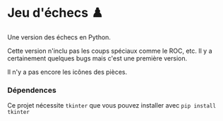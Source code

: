 # Jeu d'échecs ♟️
Une version des échecs en Python.

Cette version n'inclu pas les coups spéciaux comme le ROC, etc.
Il y a certainement quelques bugs mais c'est une première version.

Il n'y a pas encore les icônes des pièces.

### Dépendences

Ce projet nécessite `tkinter` que vous pouvez installer avec ```pip install tkinter```
